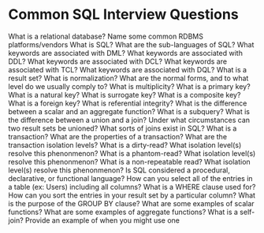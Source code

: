 # Common SQL Interview Questions

What is a relational database?
Name some common RDBMS platforms/vendors
What is SQL?
What are the sub-languages of SQL?
What keywords are associated with DML?
What keywords are associated with DDL?
What keywords are associated with DCL?
What keywords are associated with TCL?
What keywords are associated with DQL?
What is a result set?
What is normalization?
What are the normal forms, and to what level do we usually comply to?
What is multiplicity?
What is a primary key?
What is a natural key?
What is surrogate key?
What is a composite key?
What is a foreign key?
What is referential integrity?
What is the difference between a scalar and an aggregate function?
What is a subquery?
What is the difference between a union and a join?
Under what circumstances can two result sets be unioned?
What sorts of joins exist in SQL?
What is a transaction?
What are the properties of a transaction?
What are the transaction isolation levels?
What is a dirty-read? What isolation level(s) resolve this phenonmenon?
What is a phantom-read? What isolation level(s) resolve this phenonmenon?
What is a non-repeatable read? What isolation level(s) resolve this phenonmenon?
Is SQL considered a procedural, declarative, or functional language?
How can you select all of the entries in a table (ex: Users) including all columns?
What is a WHERE clause used for?
How can you sort the entries in your result set by a particular column?
What is the purpose of the GROUP BY clause?
What are some examples of scalar functions?
What are some examples of aggregate functions?
What is a self-join? Provide an example of when you might use one
